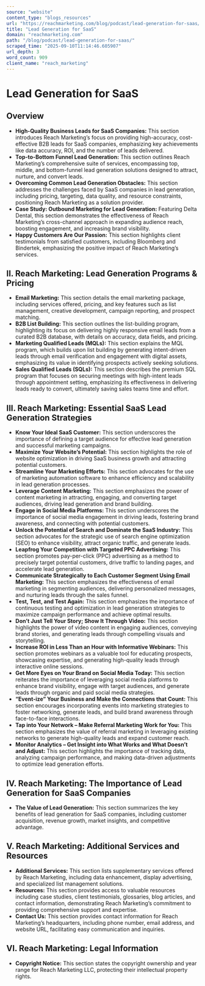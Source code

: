 ```yaml
---
source: "website"
content_type: "blogs_resources"
url: "https://reachmarketing.com/blog/podcast/lead-generation-for-saas/"
title: "Lead Generation for SaaS"
domain: "reachmarketing.com"
path: "/blog/podcast/lead-generation-for-saas/"
scraped_time: "2025-09-10T11:14:46.605907"
url_depth: 3
word_count: 909
client_name: "reach_marketing"
---
```


# Lead Generation for SaaS

## Overview

* **High-Quality Business Leads for SaaS Companies:** This section introduces Reach Marketing’s focus on providing high-accuracy, cost-effective B2B leads for SaaS companies, emphasizing key achievements like data accuracy, ROI, and the number of leads delivered.
* **Top-to-Bottom Funnel Lead Generation:** This section outlines Reach Marketing’s comprehensive suite of services, encompassing top, middle, and bottom-funnel lead generation solutions designed to attract, nurture, and convert leads.
* **Overcoming Common Lead Generation Obstacles:** This section addresses the challenges faced by SaaS companies in lead generation, including pricing, targeting, data quality, and resource constraints, positioning Reach Marketing as a solution provider.
* **Case Study: Outbound Marketing for Lead Generation:** Featuring Delta Dental, this section demonstrates the effectiveness of Reach Marketing’s cross-channel approach in expanding audience reach, boosting engagement, and increasing brand visibility.
* **Happy Customers Are Our Passion:** This section highlights client testimonials from satisfied customers, including Bloomberg and Bindertek, emphasizing the positive impact of Reach Marketing’s services.

## II. Reach Marketing: Lead Generation Programs & Pricing

* **Email Marketing:** This section details the email marketing package, including services offered, pricing, and key features such as list management, creative development, campaign reporting, and prospect matching.
* **B2B List Building:** This section outlines the list-building program, highlighting its focus on delivering highly responsive email leads from a curated B2B database, with details on accuracy, data fields, and pricing.
* **Marketing Qualified Leads (MQLs):** This section explains the MQL program, which builds upon list building by generating intent-driven leads through email verification and engagement with digital assets, emphasizing its value in identifying prospects actively seeking solutions.
* **Sales Qualified Leads (SQLs):** This section describes the premium SQL program that focuses on securing meetings with high-intent leads through appointment setting, emphasizing its effectiveness in delivering leads ready to convert, ultimately saving sales teams time and effort.

## III. Reach Marketing: Essential SaaS Lead Generation Strategies

* **Know Your Ideal SaaS Customer:** This section underscores the importance of defining a target audience for effective lead generation and successful marketing campaigns.
* **Maximize Your Website’s Potential:** This section highlights the role of website optimization in driving SaaS business growth and attracting potential customers.
* **Streamline Your Marketing Efforts:** This section advocates for the use of marketing automation software to enhance efficiency and scalability in lead generation processes.
* **Leverage Content Marketing:** This section emphasizes the power of content marketing in attracting, engaging, and converting target audiences, driving lead generation and brand building.
* **Engage in Social Media Platforms:** This section underscores the importance of social media engagement in driving leads, fostering brand awareness, and connecting with potential customers.
* **Unlock the Potential of Search and Dominate the SaaS Industry:** This section advocates for the strategic use of search engine optimization (SEO) to enhance visibility, attract organic traffic, and generate leads.
* **Leapfrog Your Competition with Targeted PPC Advertising:** This section promotes pay-per-click (PPC) advertising as a method to precisely target potential customers, drive traffic to landing pages, and accelerate lead generation.
* **Communicate Strategically to Each Customer Segment Using Email Marketing:** This section emphasizes the effectiveness of email marketing in segmenting audiences, delivering personalized messages, and nurturing leads through the sales funnel.
* **Test, Test, and Test Again:** This section emphasizes the importance of continuous testing and optimization in lead generation strategies to maximize campaign performance and achieve optimal results.
* **Don’t Just Tell Your Story; Show It Through Video:** This section highlights the power of video content in engaging audiences, conveying brand stories, and generating leads through compelling visuals and storytelling.
* **Increase ROI in Less Than an Hour with Informative Webinars:** This section promotes webinars as a valuable tool for educating prospects, showcasing expertise, and generating high-quality leads through interactive online sessions.
* **Get More Eyes on Your Brand on Social Media Today:** This section reiterates the importance of leveraging social media platforms to enhance brand visibility, engage with target audiences, and generate leads through organic and paid social media strategies.
* **“Event-ize” Your Business and Make the Connections that Count:** This section encourages incorporating events into marketing strategies to foster networking, generate leads, and build brand awareness through face-to-face interactions.
* **Tap into Your Network – Make Referral Marketing Work for You:** This section emphasizes the value of referral marketing in leveraging existing networks to generate high-quality leads and expand customer reach.
* **Monitor Analytics – Get Insight into What Works and What Doesn’t and Adjust:** This section highlights the importance of tracking data, analyzing campaign performance, and making data-driven adjustments to optimize lead generation efforts.

## IV. Reach Marketing: The Importance of Lead Generation for SaaS Companies

* **The Value of Lead Generation:** This section summarizes the key benefits of lead generation for SaaS companies, including customer acquisition, revenue growth, market insights, and competitive advantage.

## V. Reach Marketing: Additional Services and Resources

* **Additional Services:** This section lists supplementary services offered by Reach Marketing, including data enhancement, display advertising, and specialized list management solutions.
* **Resources:** This section provides access to valuable resources including case studies, client testimonials, glossaries, blog articles, and contact information, demonstrating Reach Marketing’s commitment to providing comprehensive support and expertise.
* **Contact Us:** This section provides contact information for Reach Marketing’s headquarters, including phone number, email address, and website URL, facilitating easy communication and inquiries.

## VI. Reach Marketing: Legal Information

* **Copyright Notice:** This section states the copyright ownership and year range for Reach Marketing LLC, protecting their intellectual property rights.